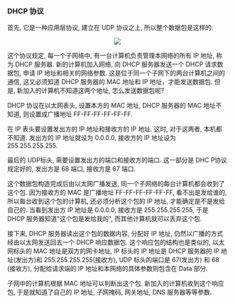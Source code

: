 ### DHCP 协议
首先, 它是一种应用层协议, 建立在 UDP 协议之上, 所以整个数据包是这样的:

<Center>
  <img src='http://www.ruanyifeng.com/blogimg/asset/201206/bg2012061102.png' />
</Center>

这个协议规定, 每一个子网络中, 有一台计算机负责管理本网络的所有 IP 地址, 称为 DHCP 服务器. 新的计算机加入网络, 向 DHCP 服务器发送一个 DHCP 请求数据包, 申请 IP 地址和相关的网络参数. 这是位于同一个子网下的两台计算机之间的通信, 这又必须知道 DHCP 服务器的 MAC 地址和 IP 地址，才能发送数据包. 但是, 新加入的计算机不知道这两个地址, 怎么发送数据包呢?

DHCP 协议在以太网表头, 设置本方的 MAC 地址, DHCP 服务器的 MAC 地址不知道, 则设置成广播地址 FF-FF-FF-FF-FF-FF.

在 IP 表头要设置发出方的 IP 地址和接收方的 IP 地址. 这时, 对于这两者, 本机都不知道. 发出方的 IP 地址就设为 0.0.0.0, 接收方的 IP 地址设为 255.255.255.255.

最后的 UDP标头, 需要设置发出方的端口和接收方的端口. 这一部分是 DHC P协议规定好的, 发出方是 68 端口, 接收方是 67 端口.

这个数据包构造完成后由以太网广播发送, 同一个子网络的每台计算机都会收到了这个包. 因为接收方的 MAC 是广播地址 FF-FF-FF-FF-FF-FF, 看不出是发给谁的, 所以每台收到这个包的计算机, 还必须分析这个包的 IP 地址, 才能确定是不是发给自己的. 当看到发出方 IP 地址是 0.0.0.0, 接收方是 255.255.255.255, 于是 DHCP 服务器知道"这个包是发给我的", 而其他计算机就可以丢弃这个包.

接下来, DHCP 服务器读出这个包的数据内容, 分配好 IP 地址, 仍然以广播的方式经由以太网发送回去一个 DHCP 响应数据包. 这个响应包的结构也是类似的, 以太网标头的 MAC 地址是双方的网卡地址, IP 标头的 IP 地址是 DHCP 服务器的 IP 地址(发出方)和 255.255.255.255(接收方), UDP 标头的端口是 67(发出方) 和 68 (接收方), 分配给请求端的 IP 地址和本网络的具体参数则包含在 Data 部分.

子网中的计算机根据 MAC 地址可以判断出这个包. 新加入的计算机收到这个响应包, 于是就知道了自己的 IP 地址, 子网掩码, 网关地址, DNS 服务器等等参数.
